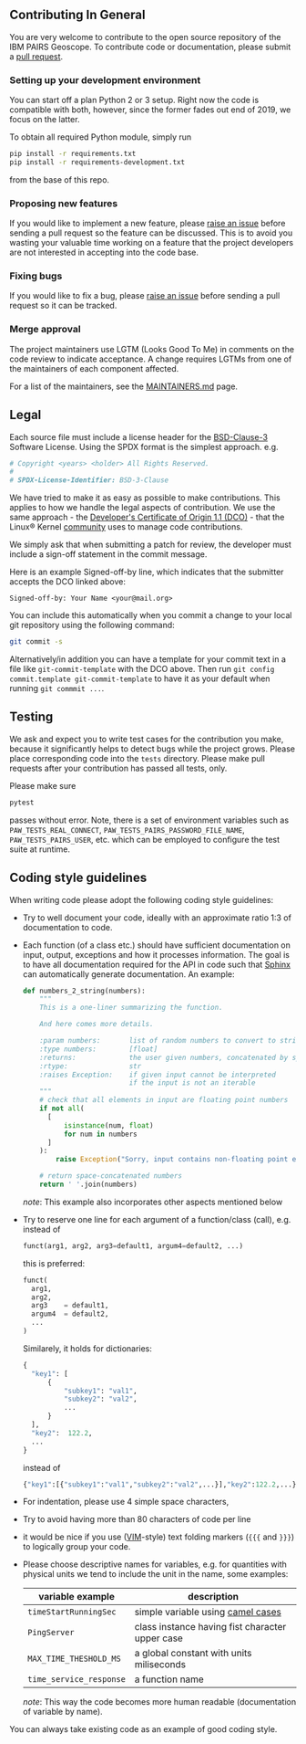 ## Contributing In General

You are very welcome to contribute to the open source repository of the IBM PAIRS Geoscope.
To contribute code or documentation, please submit a [pull request](https://github.com/IBM/ibmpairs/pulls).

### Setting up your development environment

You can start off a plan Python 2 or 3 setup. Right now the code is compatible with
both, however, since the former fades out end of 2019, we focus on the latter.

To obtain all required Python module, simply run
```Bash
pip install -r requirements.txt
pip install -r requirements-development.txt
```
from the base of this repo.

### Proposing new features

If you would like to implement a new feature, please [raise an issue](https://github.com/IBM/ibmpairs/issues)
before sending a pull request so the feature can be discussed. This is to avoid
you wasting your valuable time working on a feature that the project developers
are not interested in accepting into the code base.


### Fixing bugs

If you would like to fix a bug, please [raise an issue](https://github.com/IBM/ibmpairs/issues)
before sending a pull request so it can be tracked.


### Merge approval

The project maintainers use LGTM (Looks Good To Me) in comments on the code
review to indicate acceptance. A change requires LGTMs from one of the
maintainers of each component affected.

For a list of the maintainers, see the [MAINTAINERS.md](MAINTAINERS.md) page.


## Legal

Each source file must include a license header for the [BSD-Clause-3](https://opensource.org/licenses/BSD-3-Clause)
Software License. Using the SPDX format is the simplest approach.
e.g.

```Python
# Copyright <years> <holder> All Rights Reserved.
#
# SPDX-License-Identifier: BSD-3-Clause
```

We have tried to make it as easy as possible to make contributions. This
applies to how we handle the legal aspects of contribution. We use the
same approach - the [Developer's Certificate of Origin 1.1 (DCO)](https://github.com/hyperledger/fabric/blob/master/docs/source/DCO1.1.txt) - that
the Linux® Kernel [community](https://elinux.org/Developer_Certificate_Of_Origin)
uses to manage code contributions.

We simply ask that when submitting a patch for review, the developer must include
a sign-off statement in the commit message.

Here is an example Signed-off-by line, which indicates that the submitter accepts
the DCO linked above:
```
Signed-off-by: Your Name <your@mail.org>
```

You can include this automatically when you commit a change to your
local git repository using the following command:
```Bash
git commit -s
```
Alternatively/in addition you can have a template for your commit text in a file
like `git-commit-template` with the DCO above. Then run `git config commit.template git-commit-template`
to have it as your default when running `git commmit ...`.


## Testing

We ask and expect you to write test cases for the contribution you make, because
it significantly helps to detect bugs while the project grows. Please place corresponding
code into the `tests` directory. Please make pull requests after your contribution
has passed all tests, only.

Please make sure
```Bash
pytest
```
passes without error. Note, there is a set of environment variables such as
`PAW_TESTS_REAL_CONNECT`, `PAW_TESTS_PAIRS_PASSWORD_FILE_NAME`, `PAW_TESTS_PAIRS_USER`,
etc. which can be employed to configure the test suite at runtime.

## Coding style guidelines

When writing code please adopt the following coding style guidelines:
- Try to well document your code, ideally with an approximate ratio 1:3 of documentation to code.
- Each function (of a class etc.) should have sufficient documentation on input, output, exceptions
  and how it processes information. The goal is to have all documentation required for
  the API in code such that [Sphinx](https://documentation-style-guide-sphinx.readthedocs.io/en/latest/style-guide.html)
  can automatically generate documentation. An example:
  ```Python
  def numbers_2_string(numbers):
      """
      This is a one-liner summarizing the function.

      And here comes more details.

      :param numbers:       list of random numbers to convert to string
      :type numbers:        [float]
      :returns:             the user given numbers, concatenated by space
      :rtype:               str
      :raises Exception:    if given input cannot be interpreted
                            if the input is not an iterable
      """
      # check that all elements in input are floating point numbers
      if not all(
        [
            isinstance(num, float)
            for num in numbers
        ]
      ):
          raise Exception("Sorry, input contains non-floating point elements.")

      # return space-concatenated numbers
      return ' '.join(numbers)
  ```
  *note*: This example also incorporates other aspects mentioned below
- Try to reserve one line for each argument of a function/class (call), e.g. instead
  of
  ```Python
  funct(arg1, arg2, arg3=default1, argum4=default2, ...)
  ```
  this is preferred:
  ```Python
  funct(
    arg1,
    arg2,
    arg3    = default1,
    argum4  = default2,
    ...
  )
  ```
  Similarely, it holds for dictionaries:
  ```Python
  {
    "key1": [
        {
            "subkey1": "val1",
            "subkey2": "val2",
            ...
        }
    ],
    "key2":  122.2,
    ...
  }
  ```
  instead of
  ```Python
  {"key1":[{"subkey1":"val1","subkey2":"val2",...}],"key2":122.2,...}
  ```
- For indentation, please use 4 simple space characters,
- Try to avoid having more than 80 characters of code per line
- it would be nice if you use ([VIM](http://vimdoc.sourceforge.net/htmldoc/fold.html)-style)
  text folding markers (`{{{` and `}}}`) to logically group
  your code.
- Please choose descriptive names for variables, e.g. for quantities with physical
  units we tend to include the unit in the name, some examples:

  | variable example        | description                                                                    |
  |-------------------------|--------------------------------------------------------------------------------|
  | `timeStartRunningSec`   | simple variable using [camel cases](https://en.wikipedia.org/wiki/Camel_case)  |
  | `PingServer`            | class instance having fist character upper case                                |
  | `MAX_TIME_THESHOLD_MS`  | a global constant with units miliseconds                                       |
  | `time_service_response` | a function name                                                                |

  *note*: This way the code becomes more human readable (documentation of variable by name).

You can always take existing code as an example of good coding style.
